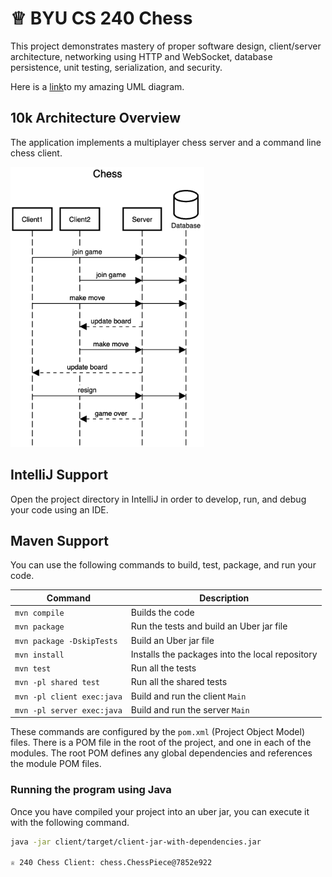 # ♕ BYU CS 240 Chess

This project demonstrates mastery of proper software design, client/server architecture, networking using HTTP and WebSocket, database persistence, unit testing, serialization, and security.

Here is a [link](https://sequencediagram.org/index.html?presentationMode=readOnly#initialData=IYYwLg9gTgBAwgGwJYFMB2YBQAHYUxIhK4YwDKKUAbpTngUSWDAIIIIXWEoDOd+hYsFIARYGGAsQIXnwAm44ACNgPFDDlLMmAOZQIAV2wwAxGmBUAnjABKKHUh5go4pBDSmA7gAskYFJiIqKQAtAB85JQ0UABcMADaAAoA8mQAKgC6MAD0BmpQADpoAN55lOYAtigANDC4PDye0HK1KBXASAgAvpic0TDhrOx93DxxUPaO-lAAFGVQlTV1qo3Nre2dAJRFNgCiAOIAkuk2LGmHyQByZLs2AGqHcLuYbBxRowMRYhJSMg1xOhQYAAqvk5vlFptMN9JNJZJ8NEo4jcADK7OBpGDzRYwABm+gqWPy0MUv3hIUGrxGfziaAM7Bew3efwRMLJ-xgIAm4hQoMo4PKwCqtXqqygcihbLhDQRmjih2ut0x2KFS1FTXF6w6CBgCrSySJtCpzN4rNJ0rGnO5-hYBjA3gFC1VkvNfx4sqRusVNmVENVtWAdu8aQgAGt0F79TBA-aST8LQNKUyuDTo0GQ+G0Iy3inTRSIn1KHEY8Gw+helFKImIkF0GA4gAmAAMTaKxRLGfQPXQcm0ekMxhM0GEgJgKIgDg8Jh8fgCtdCBcrsQSKXSWWyagabjQbZVwuWDQ1ch6hdgSZzVFGcQQE6QaEdixFKyP2zQKOSR29DyeZGz1LzXyurIMSAiCYJ7igLrxm6HowMiuxohihpOlUeIEshMBxrCMH5kMF4fHEEF-ia7qDFKMFxFyKA8ra9oPs6WHsqRESaHBCo3D6ab2p2Hh6gaJaMQmuHGrm7rFumZZZiJl4srhp5wVxpaZhW1BVrh87MI2LZth2kk9NoPZ9voRimHoKARuOOiGMw06+P4gTIHWCKnnE8QiAhuxpLs66bjw25FLpynyee-5iWOE7WTMgXoK+777MkwJpBx367L+0kfGRQEynEcgoAgQIoLRDrRWgUHYeSLFKApewALLJHcuyKTxMAAGI2MkNWKZgrG4eR8JxGkNjAs8fUysJyYyaaA1Dc86WyYM8nTcNKn9OpjmkANUAGCgRTNk2BloL2ujGYOExyGOUwwPsqrurZs4OcEzALUurn7J5646KqAUSUFS4InNU0XU411VDwUU-TFRQg7wKJTP+xGiWa0H9TAoFFTx4PcZJZVMbB8GIZiJWtehAmjaRIUkQpJUI5NzEwGTCmgdDYMlTjQmVQpqLopin2g617WddDMKCThFOIwCqqw04NMZc9qmwBLVRS1gwWDBpCnQ8rbZ7d2h1GQOpjYAYUDYPl8DWuo0NeHZc7rU9i7y65q6ZDkvM7eYEM7iUbuXKqJ5-WLtMKVRPLM5jSnoMUPt+1CAN0wzIFAujknhzxbM4Rz+Pc01knExAhKk1l5MRHHVOeyLFWIpzHlIdHqFtR1V2qsLDPjfhLK0vSCAy7JgHI9l5vUf40Op5JUeqr7VRdOnlesfK3o8xPqqRgaQuKBXY2BwRMCDctpdyX9S3PKrNZ2wpu+7NrLb6YZx0GyYlh5TengwAAUhAd5N6hJhKAgoChg9JyctohO0Sh9L6HssaZjbBpOAEAbxQFqG7Q4Ih-by3+hNbeAArD+aAR4lWKLA+B0BajQxQdPHuAF6ZF0ZknT2o9MwzzGpncgNdCae35o3Qu-di54VCmXKB5ZW4sK5rXVUKDOGdTdi3Ghbd+GKxQCgjedM56sIJvAO2cCEGSNRuIkQyjqx8MpnEIh2jkg2BgHSBk+8+7lQHu-O8+DPaEM0cQxBuiqjkKYSoqq88OLsMEfeFxj0tHQGnivDxij9HCKMeLHeM1KF00WvE5awVT6PXPgk2+-YTImD0MAawiBqKwGANgU2hBXDuGtvddWwCiwJHcmiLy65NArTUiXTBHcNB5QKiIAAQjMV8cA0QsBsIkpGdiwoTAqBAGgMJBkGMGKo2q9VGrzHdA3TqfIoCLJYSshqOdMwbIFl1GJyzdh1QOczNC+cv4oBkTwjB7dAYX3GXUhWKTj4B3SU5I+mBDJAA)to my amazing UML diagram.
## 10k Architecture Overview

The application implements a multiplayer chess server and a command line chess client.

[![Sequence Diagram](10k-architecture.png)](https://sequencediagram.org/index.html#initialData=C4S2BsFMAIGEAtIGckCh0AcCGAnUBjEbAO2DnBElIEZVs8RCSzYKrgAmO3AorU6AGVIOAG4jUAEyzAsAIyxIYAERnzFkdKgrFIuaKlaUa0ALQA+ISPE4AXNABWAexDFoAcywBbTcLEizS1VZBSVbbVc9HGgnADNYiN19QzZSDkCrfztHFzdPH1Q-Gwzg9TDEqJj4iuSjdmoMopF7LywAaxgvJ3FC6wCLaFLQyHCdSriEseSm6NMBurT7AFcMaWAYOSdcSRTjTka+7NaO6C6emZK1YdHI-Qma6N6ss3nU4Gpl1ZkNrZwdhfeByy9hwyBA7mIT2KAyGGhuSWi9wuc0sAI49nyMG6ElQQA)

## IntelliJ Support

Open the project directory in IntelliJ in order to develop, run, and debug your code using an IDE.

## Maven Support

You can use the following commands to build, test, package, and run your code.

| Command                    | Description                                     |
| -------------------------- | ----------------------------------------------- |
| `mvn compile`              | Builds the code                                 |
| `mvn package`              | Run the tests and build an Uber jar file        |
| `mvn package -DskipTests`  | Build an Uber jar file                          |
| `mvn install`              | Installs the packages into the local repository |
| `mvn test`                 | Run all the tests                               |
| `mvn -pl shared test`     | Run all the shared tests                        |
| `mvn -pl client exec:java` | Build and run the client `Main`                 |
| `mvn -pl server exec:java` | Build and run the server `Main`                 |

These commands are configured by the `pom.xml` (Project Object Model) files. There is a POM file in the root of the project, and one in each of the modules. The root POM defines any global dependencies and references the module POM files.

### Running the program using Java

Once you have compiled your project into an uber jar, you can execute it with the following command.


```sh
java -jar client/target/client-jar-with-dependencies.jar

♕ 240 Chess Client: chess.ChessPiece@7852e922
```
